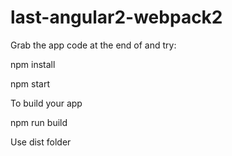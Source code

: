 # last-angular2-webpack2

Grab the app code at the end of  and try:

npm install

npm start

To build your app

npm run build

Use dist folder
